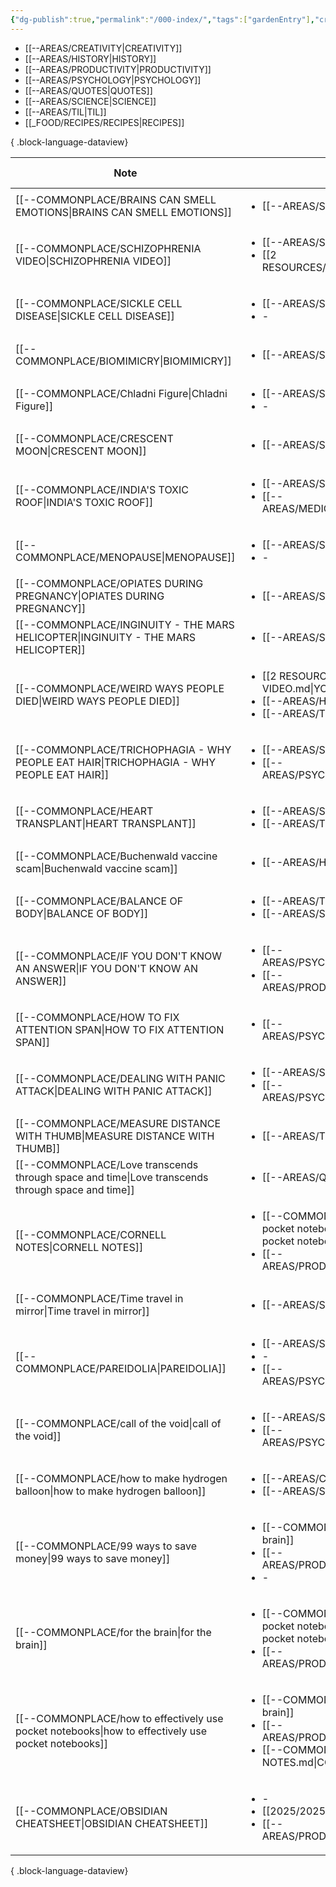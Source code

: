 ```yaml
---
{"dg-publish":true,"permalink":"/000-index/","tags":["gardenEntry"],"created":"2025-02-13T21:50:53.494+08:00"}
---
```



- [[--AREAS/CREATIVITY\|CREATIVITY]]
- [[--AREAS/HISTORY\|HISTORY]]
- [[--AREAS/PRODUCTIVITY\|PRODUCTIVITY]]
- [[--AREAS/PSYCHOLOGY\|PSYCHOLOGY]]
- [[--AREAS/QUOTES\|QUOTES]]
- [[--AREAS/SCIENCE\|SCIENCE]]
- [[--AREAS/TIL\|TIL]]
- [[_FOOD/RECIPES/RECIPES\|RECIPES]]

{ .block-language-dataview}

| Note                                                                                                  | Category                                                                                                                                                                           | Created Date      |
| ----------------------------------------------------------------------------------------------------- | ---------------------------------------------------------------------------------------------------------------------------------------------------------------------------------- | ----------------- |
| [[--COMMONPLACE/BRAINS CAN SMELL EMOTIONS\|BRAINS CAN SMELL EMOTIONS]]                             | <ul><li>[[--AREAS/SCIENCE.md\\|SCIENCE]]</li></ul>                                                                                                                                 | April 02, 2025    |
| [[--COMMONPLACE/SCHIZOPHRENIA VIDEO\|SCHIZOPHRENIA VIDEO]]                                         | <ul><li>[[--AREAS/SCIENCE.md\\|SCIENCE]]</li><li>[[2 RESOURCES/VIDEOS/VIDEOS.md\\|VIDEOS]]</li></ul>                                                                               | March 29, 2025    |
| [[--COMMONPLACE/SICKLE CELL DISEASE\|SICKLE CELL DISEASE]]                                         | <ul><li>[[--AREAS/SCIENCE.md\\|SCIENCE]]</li><li>\-</li></ul>                                                                                                                      | March 26, 2025    |
| [[--COMMONPLACE/BIOMIMICRY\|BIOMIMICRY]]                                                           | <ul><li>[[--AREAS/SCIENCE.md\\|SCIENCE]]</li></ul>                                                                                                                                 | March 25, 2025    |
| [[--COMMONPLACE/Chladni Figure\|Chladni Figure]]                                                   | <ul><li>[[--AREAS/SCIENCE.md\\|SCIENCE]]</li><li>\-</li></ul>                                                                                                                      | March 25, 2025    |
| [[--COMMONPLACE/CRESCENT MOON\|CRESCENT MOON]]                                                     | <ul><li>[[--AREAS/SCIENCE.md\\|SCIENCE]]</li></ul>                                                                                                                                 | March 24, 2025    |
| [[--COMMONPLACE/INDIA'S TOXIC ROOF\|INDIA'S TOXIC ROOF]]                                           | <ul><li>[[--AREAS/SCIENCE.md\\|SCIENCE]]</li><li>[[--AREAS/MEDICINE/MEDICINE.md\\|MEDICINE]]</li></ul>                                                                             | March 24, 2025    |
| [[--COMMONPLACE/MENOPAUSE\|MENOPAUSE]]                                                             | <ul><li>[[--AREAS/SCIENCE.md\\|SCIENCE]]</li><li>\-</li></ul>                                                                                                                      | March 23, 2025    |
| [[--COMMONPLACE/OPIATES DURING PREGNANCY\|OPIATES DURING PREGNANCY]]                               | <ul><li>[[--AREAS/SCIENCE.md\\|SCIENCE]]</li></ul>                                                                                                                                 | March 23, 2025    |
| [[--COMMONPLACE/INGINUITY - THE MARS HELICOPTER\|INGINUITY - THE MARS HELICOPTER]]                 | <ul><li>[[--AREAS/SCIENCE.md\\|SCIENCE]]</li></ul>                                                                                                                                 | March 21, 2025    |
| [[--COMMONPLACE/WEIRD WAYS PEOPLE DIED\|WEIRD WAYS PEOPLE DIED]]                                   | <ul><li>[[2 RESOURCES/IDEAS/YOUTUBE VIDEO.md\\|YOUTUBE VIDEO]]</li><li>[[--AREAS/HISTORY.md\\|HISTORY]]</li><li>[[--AREAS/TIL.md\\|TIL]]</li></ul>                                 | March 18, 2025    |
| [[--COMMONPLACE/TRICHOPHAGIA - WHY PEOPLE EAT HAIR\|TRICHOPHAGIA - WHY PEOPLE EAT HAIR]]           | <ul><li>[[--AREAS/SCIENCE.md\\|SCIENCE]]</li><li>[[--AREAS/PSYCHOLOGY.md\\|PSYCHOLOGY]]</li></ul>                                                                                  | March 12, 2025    |
| [[--COMMONPLACE/HEART TRANSPLANT\|HEART TRANSPLANT]]                                               | <ul><li>[[--AREAS/SCIENCE.md\\|SCIENCE]]</li><li>[[--AREAS/TIL.md\\|TIL]]</li></ul>                                                                                                | March 09, 2025    |
| [[--COMMONPLACE/Buchenwald vaccine scam\|Buchenwald vaccine scam]]                                 | <ul><li>[[--AREAS/HISTORY.md\\|HISTORY]]</li></ul>                                                                                                                                 | March 09, 2025    |
| [[--COMMONPLACE/BALANCE OF BODY\|BALANCE OF BODY]]                                                 | <ul><li>[[--AREAS/TIL.md\\|TIL]]</li><li>[[--AREAS/SCIENCE.md\\|SCIENCE]]</li></ul>                                                                                                | March 04, 2025    |
| [[--COMMONPLACE/IF YOU DON'T KNOW AN ANSWER\|IF YOU DON'T KNOW AN ANSWER]]                         | <ul><li>[[--AREAS/PSYCHOLOGY.md\\|PSYCHOLOGY]]</li><li>[[--AREAS/PRODUCTIVITY.md\\|PRODUCTIVITY]]</li></ul>                                                                        | March 04, 2025    |
| [[--COMMONPLACE/HOW TO FIX ATTENTION SPAN\|HOW TO FIX ATTENTION SPAN]]                             | <ul><li>[[--AREAS/PSYCHOLOGY.md\\|PSYCHOLOGY]]</li></ul>                                                                                                                           | February 25, 2025 |
| [[--COMMONPLACE/DEALING WITH PANIC ATTACK\|DEALING WITH PANIC ATTACK]]                             | <ul><li>[[--AREAS/SCIENCE.md\\|SCIENCE]]</li><li>[[--AREAS/PSYCHOLOGY.md\\|PSYCHOLOGY]]</li></ul>                                                                                  | February 17, 2025 |
| [[--COMMONPLACE/MEASURE DISTANCE WITH THUMB\|MEASURE DISTANCE WITH THUMB]]                         | <ul><li>[[--AREAS/TIL.md\\|TIL]]</li></ul>                                                                                                                                         | February 16, 2025 |
| [[--COMMONPLACE/Love transcends through space and time\|Love transcends through space and time]]   | <ul><li>[[--AREAS/QUOTES.md\\|QUOTES]]</li></ul>                                                                                                                                   | February 16, 2025 |
| [[--COMMONPLACE/CORNELL NOTES\|CORNELL NOTES]]                                                     | <ul><li>[[--COMMONPLACE/how to effectively use pocket notebooks.md\\|how to effectively use pocket notebooks]]</li><li>[[--AREAS/PRODUCTIVITY.md\\|PRODUCTIVITY]]</li></ul>        | February 14, 2025 |
| [[--COMMONPLACE/Time travel in mirror\|Time travel in mirror]]                                     | <ul><li>[[--AREAS/SCIENCE.md\\|SCIENCE]]</li></ul>                                                                                                                                 | February 14, 2025 |
| [[--COMMONPLACE/PAREIDOLIA\|PAREIDOLIA]]                                                           | <ul><li>[[--AREAS/SCIENCE.md\\|SCIENCE]]</li><li>\-</li><li>[[--AREAS/PSYCHOLOGY.md\\|PSYCHOLOGY]]</li></ul>                                                                       | February 14, 2025 |
| [[--COMMONPLACE/call of the void\|call of the void]]                                               | <ul><li>[[--AREAS/SCIENCE.md\\|SCIENCE]]</li><li>[[--AREAS/PSYCHOLOGY.md\\|PSYCHOLOGY]]</li></ul>                                                                                  | February 14, 2025 |
| [[--COMMONPLACE/how to make hydrogen balloon\|how to make hydrogen balloon]]                       | <ul><li>[[--AREAS/CREATIVITY.md\\|CREATIVITY]]</li><li>[[--AREAS/SCIENCE.md\\|SCIENCE]]</li></ul>                                                                                  | February 14, 2025 |
| [[--COMMONPLACE/99 ways to save money\|99 ways to save money]]                                     | <ul><li>[[--COMMONPLACE/for the brain.md\\|for the brain]]</li><li>[[--AREAS/PRODUCTIVITY.md\\|PRODUCTIVITY]]</li><li>\-</li></ul>                                                 | February 13, 2025 |
| [[--COMMONPLACE/for the brain\|for the brain]]                                                     | <ul><li>[[--COMMONPLACE/how to effectively use pocket notebooks.md\\|how to effectively use pocket notebooks]]</li><li>[[--AREAS/PRODUCTIVITY.md\\|PRODUCTIVITY]]</li></ul>        | February 13, 2025 |
| [[--COMMONPLACE/how to effectively use pocket notebooks\|how to effectively use pocket notebooks]] | <ul><li>[[--COMMONPLACE/for the brain.md\\|for the brain]]</li><li>[[--AREAS/PRODUCTIVITY.md\\|PRODUCTIVITY]]</li><li>[[--COMMONPLACE/CORNELL NOTES.md\\|CORNELL NOTES]]</li></ul> | February 13, 2025 |
| [[--COMMONPLACE/OBSIDIAN CHEATSHEET\|OBSIDIAN CHEATSHEET]]                                         | <ul><li>\-</li><li>[[2025/2025-02-12.md\\|2025-02-12]]</li><li>[[--AREAS/PRODUCTIVITY.md\\|PRODUCTIVITY]]</li></ul>                                                                | February 12, 2025 |

{ .block-language-dataview}


